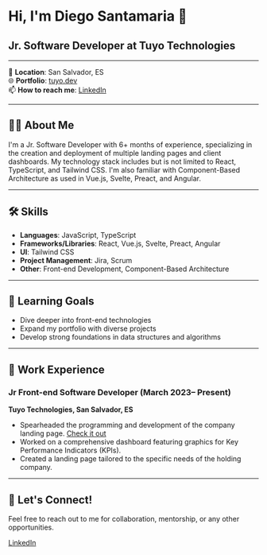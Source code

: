 # Hi, I'm Diego Santamaria 👋

## Jr. Software Developer at Tuyo Technologies

---

📍 **Location**: San Salvador, ES  
🌐 **Portfolio**: [tuyo.dev](https://tuyo.dev/)  
📫 **How to reach me**: [LinkedIn](https://www.linkedin.com/in/diego-santamar%C3%ADa-miguel-803243132/)

---

## 👨‍💻 About Me

I'm a Jr. Software Developer with 6+ months of experience, specializing in the creation and deployment of multiple landing pages and client dashboards. My technology stack includes but is not limited to React, TypeScript, and Tailwind CSS. I'm also familiar with Component-Based Architecture as used in Vue.js, Svelte, Preact, and Angular. 

---

## 🛠 Skills

- **Languages**: JavaScript, TypeScript
- **Frameworks/Libraries**: React, Vue.js, Svelte, Preact, Angular
- **UI**: Tailwind CSS
- **Project Management**: Jira, Scrum
- **Other**: Front-end Development, Component-Based Architecture

---

## 🌱 Learning Goals

- Dive deeper into front-end technologies
- Expand my portfolio with diverse projects
- Develop strong foundations in data structures and algorithms

---

## 💼 Work Experience

### Jr Front-end Software Developer (March 2023– Present)

**Tuyo Technologies, San Salvador, ES**

- Spearheaded the programming and development of the company landing page. [Check it out](https://tuyo.dev/)
- Worked on a comprehensive dashboard featuring graphics for Key Performance Indicators (KPIs).
- Created a landing page tailored to the specific needs of the holding company.

---

## 📣 Let's Connect!

Feel free to reach out to me for collaboration, mentorship, or any other opportunities.

 [LinkedIn](https://www.linkedin.com/in/diego-santamar%C3%ADa-miguel-803243132/)
